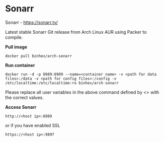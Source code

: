 Sonarr
======

Sonarr - https://sonarr.tv/

Latest stable Sonarr Git release from Arch Linux AUR using Packer to compile.

**Pull image**

```
docker pull binhex/arch-sonarr
```

**Run container**

```
docker run -d -p 8989:8989 --name=<container name> -v <path for data files>:/data -v <path for config files>:/config -v /etc/localtime:/etc/localtime:ro binhex/arch-sonarr
```

Please replace all user variables in the above command defined by <> with the correct values.

**Access Sonarr**

```
http://<host ip>:8989
```

or if you have enabled SSL

```
https://<host ip>:9897
```

